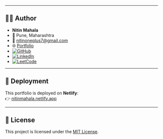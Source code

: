 
---

## 👨‍💻 Author

- **Nitin Mahala**
- 📍 Pune, Maharashtra
- 📧 [nitinoneplus7@gmail.com](mailto:nitinoneplus7@gmail.com)
- 🌐 [Portfolio](https://nitinmahala.netlify.app)
- [![GitHub](https://img.shields.io/badge/GitHub-181717?style=for-the-badge&logo=github)](https://github.com/nitinmahala)
- [![LinkedIn](https://img.shields.io/badge/LinkedIn-0A66C2?style=for-the-badge&logo=linkedin&logoColor=white)](https://linkedin.com/in/your-linkedin-username)
- [![LeetCode](https://img.shields.io/badge/LeetCode-FFA116?style=for-the-badge&logo=leetcode&logoColor=white)](https://leetcode.com/your-leetcode-username)

---

## 🚀 Deployment

This portfolio is deployed on **Netlify**:  
👉 [nitinmahala.netlify.app](https://nitinmahala.netlify.app)

---

## 📜 License

This project is licensed under the [MIT License](LICENSE).
